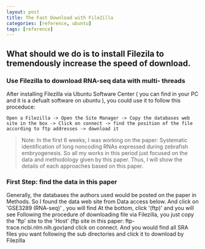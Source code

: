 ```yaml
---
layout: post
title: The Fast Download with FileZilla
categories: [reference, ubuntu]
tags: [reference]
---
```


## What should we do is to install Filezila to tremendously increase the speed of download.
### Use Filezilla to download RNA-seq data with multi- threads
After installing Filezilla via Ubuntu Software Center ( you can find in your PC and it is a defualt
software on ubuntu ), you could use it to follow this proceduce:

```
Open a Filezilla -> Open the Site Manager -> Copy the databases web site in the box -> Click on connect -> find the position of the file according to ftp addresses -> download it
```
> Note: In the first 6 weeks, I was working on the paper: Systematic identification of long noncoding RNAs expressed during zebrafish embryogenesis. So all my works in this period just focused on the data and methodology given by this paper. Thus, I will show the details of each approaches based on this paper.

### First Step: find the data in this paper
Generally, the databases the authors used would be posted on the paper in Methods. So I found the
data web site from Data access below.
And click on 'GSE3289 (RNA-seq)' , you will find
At the bottom, click '(ftp)' and you will see
Following the procedure of downloading file via Filezilla, you just copy the 'ftp' site to the 'Host'
(ftp site in this paper: ftp-trace.ncbi.nlm.nih.gov)and click on connect.
And you would find all SRA files you want following the sub directories and click it to download by Filezilla
